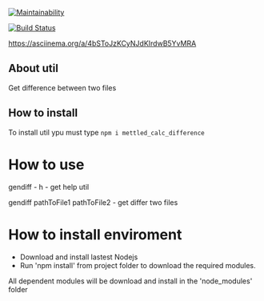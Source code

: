 [![Maintainability](https://api.codeclimate.com/v1/badges/4f366c1ddee9aee0929b/maintainability)](https://codeclimate.com/github/mettled/frontend-project-lvl2/maintainability)

[![Build Status](https://travis-ci.org/mettled/frontend-project-lvl1.svg?branch=master)](https://travis-ci.org/mettled/frontend-project-lvl1)

https://asciinema.org/a/4bSToJzKCyNJdKIrdwB5YvMRA

## About util

Get difference between two files

## How to install

To install util ypu must type
``
npm i mettled_calc_difference 
``

# How to use

gendiff - h - get help util

gendiff pathToFile1 pathToFile2 - get differ two files


# How to install enviroment

- Download and install lastest Nodejs
- Run 'npm install' from project folder to download the required modules.

All dependent modules will be download and install in the 'node_modules' folder
